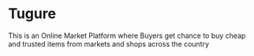 # Tugure
This is an Online Market Platform where Buyers get chance to buy cheap and trusted items from markets and shops across the country
